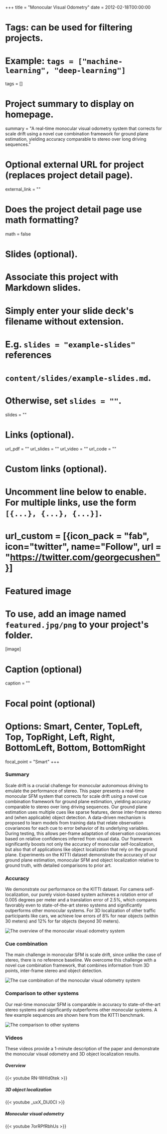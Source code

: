 +++
title = "Monocular Visual Odometry"
date = 2012-02-18T00:00:00

# Tags: can be used for filtering projects.
# Example: `tags = ["machine-learning", "deep-learning"]`
tags = []

# Project summary to display on homepage.
summary = "A real-time monocular visual odometry system that corrects for scale drift using a novel cue combination framework for ground plane estimation, yielding accuracy comparable to stereo over long driving sequences."


# Optional external URL for project (replaces project detail page).
external_link = ""

# Does the project detail page use math formatting?
math = false

# Slides (optional).
#   Associate this project with Markdown slides.
#   Simply enter your slide deck's filename without extension.
#   E.g. `slides = "example-slides"` references 
#   `content/slides/example-slides.md`.
#   Otherwise, set `slides = ""`.
slides = ""

# Links (optional).
url_pdf = ""
url_slides = ""
url_video = ""
url_code = ""

# Custom links (optional).
#   Uncomment line below to enable. For multiple links, use the form `[{...}, {...}, {...}]`.
# url_custom = [{icon_pack = "fab", icon="twitter", name="Follow", url = "https://twitter.com/georgecushen"}]

# Featured image
# To use, add an image named `featured.jpg/png` to your project's folder. 
[image]
  # Caption (optional)
  caption = ""
  
  # Focal point (optional)
  # Options: Smart, Center, TopLeft, Top, TopRight, Left, Right, BottomLeft, Bottom, BottomRight
  focal_point = "Smart"
+++
### Summary

Scale drift is a crucial challenge for monocular autonomous driving to emulate the performance of stereo. This paper presents a real-time monocular SFM system that corrects for scale drift using a novel cue combination framework for ground plane estimation, yielding accuracy comparable to stereo over long driving sequences. Our ground plane estimation uses multiple cues like sparse features, dense inter-frame stereo and (when applicable) object detection. A data-driven mechanism is proposed to learn models from training data that relate observation covariances for each cue to error behavior of its underlying variables. During testing, this allows per-frame adaptation of observation covariances based on relative confidences inferred from visual data. Our framework significantly boosts not only the accuracy of monocular self-localization, but also that of applications like object localization that rely on the ground plane. Experiments on the KITTI dataset demonstrate the accuracy of our ground plane estimation, monocular SFM and object localization relative to ground truth, with detailed comparisons to prior art.

### Accuracy

We demonstrate our performance on the KITTI dataset. For camera self-localization, our purely vision-based system achieves a rotation error of 0.005 degrees per meter and a translation error of 2.5%, which compares favorably even to state-of-the-art stereo systems and significantly outperforms other monocular systems. For 3D localization of other traffic participants like cars, we achieve low errors of 8% for near objects (within 30 meters) and 12% for far objects (beyond 30 meters).

![The overview of the monocular visual odometry system](/img/monocular_vo_overview.png)

### Cue combination

The main challenge in monocular SFM is scale drift, since unlike the case of stereo, there is no reference baseline. We overcome this challenge with a novel cue combination framework, that combines information from 3D points, inter-frame stereo and object detection.

![The cue combination of the monocular visual odometry system](/img/monocular_vo_cue.png)

### Comparison to other systems

Our real-time monocular SFM is comparable in accuracy to state-of-the-art stereo systems and significantly outperforms other monocular systems. A few example sequences are shown here from the KITTI benchmark.

![The comparison to other systems](/img/monocular_vo_comparison.png)

### Videos

These videos provide a 1-minute description of the paper and demonstrate the monocular visual odometry and 3D object localization results.

##### Overview

{{< youtube RN-WHId0tek >}}

##### 3D object localization

{{< youtube _uxX_DlJ0CI >}}

##### Monocular visual odometry

{{< youtube 7orRPfRbhUs >}}
